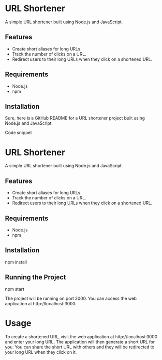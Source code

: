 # URL Shortener

A simple URL shortener built using Node.js and JavaScript.

## Features

* Create short aliases for long URLs.
* Track the number of clicks on a URL.
* Redirect users to their long URLs when they click on a shortened URL.

## Requirements

* Node.js
* npm

## Installation


Sure, here is a GitHub README for a URL shortener project built using Node.js and JavaScript:

Code snippet
# URL Shortener

A simple URL shortener built using Node.js and JavaScript.

## Features

* Create short aliases for long URLs.
* Track the number of clicks on a URL.
* Redirect users to their long URLs when they click on a shortened URL.

## Requirements

* Node.js
* npm

## Installation

npm install

## Running the Project

npm start

The project will be running on port 3000. You can access the web application at http://localhost:3000.

# Usage
To create a shortened URL, visit the web application at http://localhost:3000 and enter your long URL. The application will then generate a short URL for you. You can share the short URL with others and they will be redirected to your long URL when they click on it.


